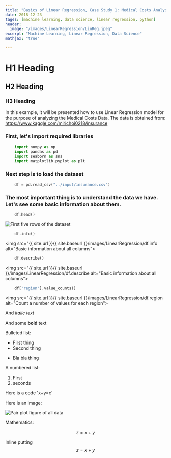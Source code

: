 ```yaml
---
title: "Basics of Linear Regression, Case Study 1: Medical Costs Analysis"
date: 2018-12-23
tages: [machine learning, data science, linear regression, python]
header:
  image: "/images/LinearRegression/LinReg.jpeg"
excerpt: "Machine Learning, Linear Regression, Data Science"
mathjax: "true"

---
```


# H1 Heading

## H2 Heading

### H3 Heading

In this example, it will be presented how to use Linear Regression model for the purpose of analyzing the Medical Costs Data. The data is obtained from: https://www.kaggle.com/mirichoi0218/insurance

### First, let's import required libraries

```python
    import numpy as np
    import pandas as pd
    import seaborn as sns
    import matplotlib.pyplot as plt
```

### Next step is to load the dataset

```python
    df = pd.read_csv("../input/insurance.csv")
```

### The most important thing is to understand the data we have. Let's see some basic information about them.

```python
    df.head()
```
<img src="{{ site.url }}{{ site.baseurl }}/images/LinearRegression/df.head" alt="First five rows of the dataset">

```python
    df.info()
```
<img src="{{ site.url }}{{ site.baseurl }}/images/LinearRegression/df.info alt="Basic information about all columns">

```python
    df.describe()
```
<img src="{{ site.url }}{{ site.baseurl }}/images/LinearRegression/df.describe alt="Basic information about all columns">

```python
    df['region'].value_counts()
```
<img src="{{ site.url }}{{ site.baseurl }}/images/LinearRegression/df.region alt="Count a number of values for each region">



And *italic text*

And some **bold** text

Bulleted list:

* First thing
* Second thing
- Bla bla thing

A numbered list:

1. First
2. seconds




Here is a code 'x+y=c'

Here is an image:

<img src="{{ site.url }}{{ site.baseurl }}/images/LinearRegression/PairPlot.png" alt="Pair plot figure of all data">

Mathematics:

$$ z=x+y $$

Inline putting $$ z=x+y $$
